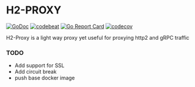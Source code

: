 # H2-PROXY

[![GoDoc](https://godoc.org/github.com/cperez08/h2-proxy?status.svg)](https://godoc.org/github.com/cperez08/h2-proxy)
[![codebeat](https://codebeat.co/badges/715a7aa0-2746-450e-9afd-6c8da289bfe7)](https://codebeat.co/projects/github-com-cperez08-h2-proxy-master)
[![Go Report Card](https://goreportcard.com/badge/github.com/cperez08/h2-proxy)](https://goreportcard.com/report/github.com/cperez08/h2-proxy)
[![codecov](https://codecov.io/gh/cperez08/h2-proxy/branch/master/graph/badge.svg)](https://codecov.io/gh/cperez08/h2-proxy)

H2-Proxy is a light way proxy yet useful for proxying http2 and gRPC traffic

### TODO
- Add support for SSL
- Add circuit break
- push base docker image
